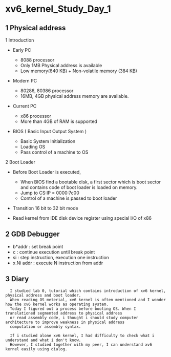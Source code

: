 # xv6_kernel_Study_Day_1

## 1 Physical address

  1 Introduction

  - Early PC
      * 8088 processor
      * Only 1MB Physical address is available
      * Low memory(640 KB) + Non-volatile memory (384 KB)
  - Modern PC
      * 80286, 80386 processor
      * 16MB, 4GB physical address memory are available.
  - Current PC 
      * x86 processor
      * More than 4GB of RAM is supported


   - BIOS ( Basic Input Output System )
      * Basic System Initialization
      * Loading OS 
      * Pass control of a machine to OS

  2 Boot Loader 
  
   - Before Boot Loader is executed,  
      * When BIOS find a bootable disk, a first sector which is boot sector and contains code of boot loader is loaded on memory.
      * Jump to CS:IP = 0000:7c00
      * Control of a machine is passed to boot loader
   
   - Transition 16 bit to 32 bit mode
   - Read kernel from IDE disk device register using special I/O of x86
                
## 2 GDB Debugger
  
   - b*addr : set break point
   - c : continue execution until break point
   - si : step instruction, execution one instruction
   - x.Ni addr : execute N instruction from addr


## 3 Diary

      I studied lab 0, tutorial which contains introduction of xv6 kernel, physical address and boot loader. 
      When reading OS meterial, xv6 kernel is often mentioned and I wonder how the xv6 kernel works as operating system.
      Today I figured out a process before booting OS. When I translationed segmented address to physical address 
      or read assembly code, i thought i should study computer architecture to improve weakness in physical address 
      computation or assembly syntax.
      
      If i studied alone xv6 kernel, I had difficulty to check what i understand and what i don't know.
      However, I studied together with my peer, I can understand xv6 kernel easily using dialog.
      
      
